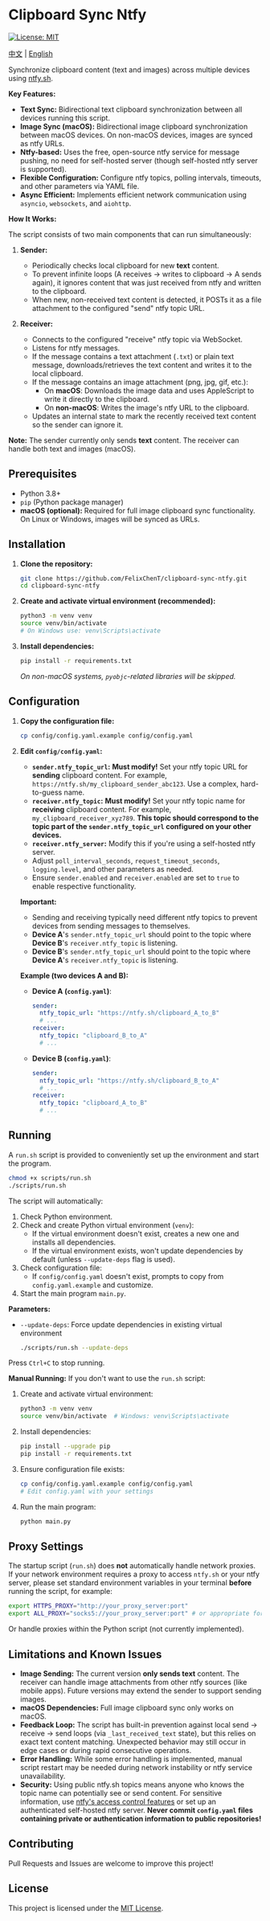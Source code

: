 # Clipboard Sync Ntfy

[![License: MIT](https://img.shields.io/badge/License-MIT-yellow.svg)](https://opensource.org/licenses/MIT)

[中文](README_zh.md) | [English](README.md)

Synchronize clipboard content (text and images) across multiple devices using [ntfy.sh](https://ntfy.sh/).

**Key Features:**

*   **Text Sync:** Bidirectional text clipboard synchronization between all devices running this script.
*   **Image Sync (macOS):** Bidirectional image clipboard synchronization between macOS devices. On non-macOS devices, images are synced as ntfy URLs.
*   **Ntfy-based:** Uses the free, open-source ntfy service for message pushing, no need for self-hosted server (though self-hosted ntfy server is supported).
*   **Flexible Configuration:** Configure ntfy topics, polling intervals, timeouts, and other parameters via YAML file.
*   **Async Efficient:** Implements efficient network communication using `asyncio`, `websockets`, and `aiohttp`.

**How It Works:**

The script consists of two main components that can run simultaneously:

1.  **Sender:**
    *   Periodically checks local clipboard for new **text** content.
    *   To prevent infinite loops (A receives -> writes to clipboard -> A sends again), it ignores content that was just received from ntfy and written to the clipboard.
    *   When new, non-received text content is detected, it POSTs it as a file attachment to the configured "send" ntfy topic URL.

2.  **Receiver:**
    *   Connects to the configured "receive" ntfy topic via WebSocket.
    *   Listens for ntfy messages.
    *   If the message contains a text attachment (`.txt`) or plain text message, downloads/retrieves the text content and writes it to the local clipboard.
    *   If the message contains an image attachment (png, jpg, gif, etc.):
        *   On **macOS**: Downloads the image data and uses AppleScript to write it directly to the clipboard.
        *   On **non-macOS**: Writes the image's ntfy URL to the clipboard.
    *   Updates an internal state to mark the recently received text content so the sender can ignore it.

**Note:** The sender currently only sends **text** content. The receiver can handle both text and images (macOS).

## Prerequisites

*   Python 3.8+
*   `pip` (Python package manager)
*   **macOS (optional):** Required for full image clipboard sync functionality. On Linux or Windows, images will be synced as URLs.

## Installation

1.  **Clone the repository:**
    ```bash
    git clone https://github.com/FelixChenT/clipboard-sync-ntfy.git
    cd clipboard-sync-ntfy
    ```

2.  **Create and activate virtual environment (recommended):**
    ```bash
    python3 -m venv venv
    source venv/bin/activate
    # On Windows use: venv\Scripts\activate
    ```

3.  **Install dependencies:**
    ```bash
    pip install -r requirements.txt
    ```
    *On non-macOS systems, `pyobjc`-related libraries will be skipped.*

## Configuration

1.  **Copy the configuration file:**
    ```bash
    cp config/config.yaml.example config/config.yaml
    ```

2.  **Edit `config/config.yaml`:**
    *   **`sender.ntfy_topic_url`:** **Must modify!** Set your ntfy topic URL for **sending** clipboard content. For example, `https://ntfy.sh/my_clipboard_sender_abc123`. Use a complex, hard-to-guess name.
    *   **`receiver.ntfy_topic`:** **Must modify!** Set your ntfy topic name for **receiving** clipboard content. For example, `my_clipboard_receiver_xyz789`. **This topic should correspond to the topic part of the `sender.ntfy_topic_url` configured on your other devices.**
    *   **`receiver.ntfy_server`:** Modify this if you're using a self-hosted ntfy server.
    *   Adjust `poll_interval_seconds`, `request_timeout_seconds`, `logging.level`, and other parameters as needed.
    *   Ensure `sender.enabled` and `receiver.enabled` are set to `true` to enable respective functionality.

    **Important:**
    *   Sending and receiving typically need different ntfy topics to prevent devices from sending messages to themselves.
    *   **Device A**'s `sender.ntfy_topic_url` should point to the topic where **Device B**'s `receiver.ntfy_topic` is listening.
    *   **Device B**'s `sender.ntfy_topic_url` should point to the topic where **Device A**'s `receiver.ntfy_topic` is listening.

    **Example (two devices A and B):**

    *   **Device A (`config.yaml`)**:
        ```yaml
        sender:
          ntfy_topic_url: "https://ntfy.sh/clipboard_A_to_B"
          # ...
        receiver:
          ntfy_topic: "clipboard_B_to_A"
          # ...
        ```
    *   **Device B (`config.yaml`)**:
        ```yaml
        sender:
          ntfy_topic_url: "https://ntfy.sh/clipboard_B_to_A"
          # ...
        receiver:
          ntfy_topic: "clipboard_A_to_B"
          # ...
        ```

## Running

A `run.sh` script is provided to conveniently set up the environment and start the program.

```bash
chmod +x scripts/run.sh
./scripts/run.sh
```

The script will automatically:
1. Check Python environment.
2. Check and create Python virtual environment (`venv`):
   - If the virtual environment doesn't exist, creates a new one and installs all dependencies.
   - If the virtual environment exists, won't update dependencies by default (unless `--update-deps` flag is used).
3. Check configuration file:
   - If `config/config.yaml` doesn't exist, prompts to copy from `config.yaml.example` and customize.
4. Start the main program `main.py`.

**Parameters:**
- `--update-deps`: Force update dependencies in existing virtual environment
  ```bash
  ./scripts/run.sh --update-deps
  ```

Press `Ctrl+C` to stop running.

**Manual Running:**
If you don't want to use the `run.sh` script:
1. Create and activate virtual environment:
   ```bash
   python3 -m venv venv
   source venv/bin/activate  # Windows: venv\Scripts\activate
   ```
2. Install dependencies:
   ```bash
   pip install --upgrade pip
   pip install -r requirements.txt
   ```
3. Ensure configuration file exists:
   ```bash
   cp config/config.yaml.example config/config.yaml
   # Edit config.yaml with your settings
   ```
4. Run the main program:
   ```bash
   python main.py
   ```

## Proxy Settings

The startup script (`run.sh`) does **not** automatically handle network proxies. If your network environment requires a proxy to access `ntfy.sh` or your ntfy server, please set standard environment variables in your terminal **before** running the script, for example:

```bash
export HTTPS_PROXY="http://your_proxy_server:port"
export ALL_PROXY="socks5://your_proxy_server:port" # or appropriate for your proxy type
```

Or handle proxies within the Python script (not currently implemented).

## Limitations and Known Issues

*   **Image Sending:** The current version **only sends text** content. The receiver can handle image attachments from other ntfy sources (like mobile apps). Future versions may extend the sender to support sending images.
*   **macOS Dependencies:** Full image clipboard sync only works on macOS.
*   **Feedback Loop:** The script has built-in prevention against local send -> receive -> send loops (via `_last_received_text` state), but this relies on exact text content matching. Unexpected behavior may still occur in edge cases or during rapid consecutive operations.
*   **Error Handling:** While some error handling is implemented, manual script restart may be needed during network instability or ntfy service unavailability.
*   **Security:** Using public ntfy.sh topics means anyone who knows the topic name can potentially see or send content. For sensitive information, use [ntfy's access control features](https://docs.ntfy.sh/config/#access-control) or set up an authenticated self-hosted ntfy server. **Never commit `config.yaml` files containing private or authentication information to public repositories!**

## Contributing

Pull Requests and Issues are welcome to improve this project!

## License

This project is licensed under the [MIT License](LICENSE).